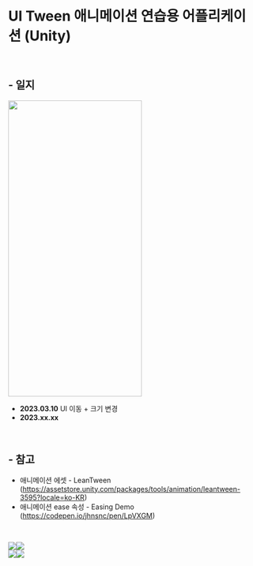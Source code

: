 # UI Tween 애니메이션 연습용 어플리케이션 (Unity)
<br/>

## - 일지
<img src="https://user-images.githubusercontent.com/86781939/224081950-761f110d-ba49-4e06-bc36-ed2dae7f48c8.gif"  width="270" height="600" >

   - **2023.03.10** UI 이동 + 크기 변경
   - **2023.xx.xx**
<br/>

## - 참고
  - 애니메이션 에셋 - LeanTween (https://assetstore.unity.com/packages/tools/animation/leantween-3595?locale=ko-KR)
  - 애니메이션 ease 속성 - Easing Demo (https://codepen.io/jhnsnc/pen/LpVXGM)
<br/>

<img src="https://img.shields.io/badge/Unity-212121?style=for-the-badge&logo=Unity&logoColor=white"><img src="https://img.shields.io/badge/Visual%20Studio-5C2D91?style=for-the-badge&logo=Visual%20Studio&logoColor=white">
<br/>
<img src="https://img.shields.io/badge/C%20Sharp-239120?style=for-the-badge&logo=C%20Sharp&logoColor=white"><img src="https://img.shields.io/badge/GitHub-181717?style=for-the-badge&logo=GitHub&logoColor=white">
